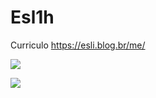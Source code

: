 # Esl1h

Curriculo
https://esli.blog.br/me/

<img src="https://github-readme-stats.vercel.app/api?username=Esl1h&show_icons=true&title_color=fff&icon_color=79ff97&text_color=9f9f9f&bg_color=151515">

![](https://visitor-badge.glitch.me/badge?page_id=Esl1h.Esl1h)